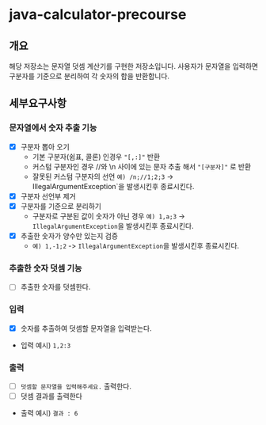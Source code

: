 # java-calculator-precourse

## 개요

해당 저장소는 문자열 덧셈 계산기를 구현한 저장소입니다.
사용자가 문자열을 입력하면 구분자를 기준으로 분리하여 각 숫자의 합을 반환합니다.

## 세부요구사항

### 문자열에서 숫자 추출 기능

- [x] 구분자 뽑아 오기
    - 기본 구분자(쉼표, 콜론) 인경우 `"[,:]"` 반환
    - 커스텀 구분자인 경우 //와 \n 사이에 있는 문자 추출 해서 `"[구분자]"` 로 반환
    - 잘못된 커스텀 구분자의 선언 `예) /n;//1;2;3` -> IllegalArgumentException`을 발생시킨후 종료시킨다.
- [x] 구분자 선언부 제거
- [x] 구분자를 기준으로 분리하기
    - 구분자로 구분된 값이 숫자가 아닌 경우 `예) 1,a;3` -> `IllegalArgumentException`을 발생시킨후 종료시킨다.
- [x] 추출한 숫자가 양수만 있는지 검증
    - `예) 1,-1;2` -> `IllegalArgumentException`을 발생시킨후 종료시킨다.

### 추출한 숫자 덧셈 기능

- [ ] 추출한 숫자를 덧셈한다.

### 입력

- [x] 숫자를 추출하여 덧셈할 문자열을 입력받는다.
- 입력 예시)
  `1,2:3`

### 출력

- [ ] `덧셈할 문자열을 입력해주세요.` 출력한다.
- [ ] 덧셈 결과를 출력한다
- 출력 예시)
  `결과 : 6`